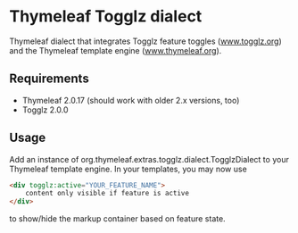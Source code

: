 Thymeleaf Togglz dialect
========================

Thymeleaf dialect that integrates Togglz feature toggles (www.togglz.org) and the Thymeleaf template engine (www.thymeleaf.org).

Requirements
------------

 *  Thymeleaf 2.0.17 (should work with older 2.x versions, too)
 *  Togglz 2.0.0
 
Usage
-----

Add an instance of org.thymeleaf.extras.togglz.dialect.TogglzDialect to your Thymeleaf template engine. In your templates, you may now use

```html
<div togglz:active="YOUR_FEATURE_NAME">
    content only visible if feature is active
</div>
```

to show/hide the markup container based on feature state.
